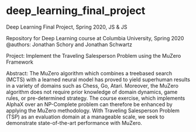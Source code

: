 # deep_learning_final_project
Deep Learning Final Project, Spring 2020, JS &amp; JS

Repository for Deep Learning course at Columbia University, Spring 2020
@authors: Jonathan Schory and Jonathan Schwartz

Project: Implement the Traveling Salesperson Problem using the MuZero Framework 

Abstract:
The MuZero algorithm which combines a treebased search (MCTS) with a learned neural model
has proved to yield superhuman results in a variety of domains such as Chess, Go, Atari. Moreover, the MuZero algorithm does not require prior
knowledge of domain dynamics, game rules, or
pre-determined strategy. The course exercise,
which implements AlphaX over an NP-Complete
problem can therefore be enhanced by applying
the MuZero methodology. With Traveling Salesperson Problem (TSP) as an evaluation domain
at a manageable scale, we seek to demonstrate
state-of-the-art performance with MuZero.
